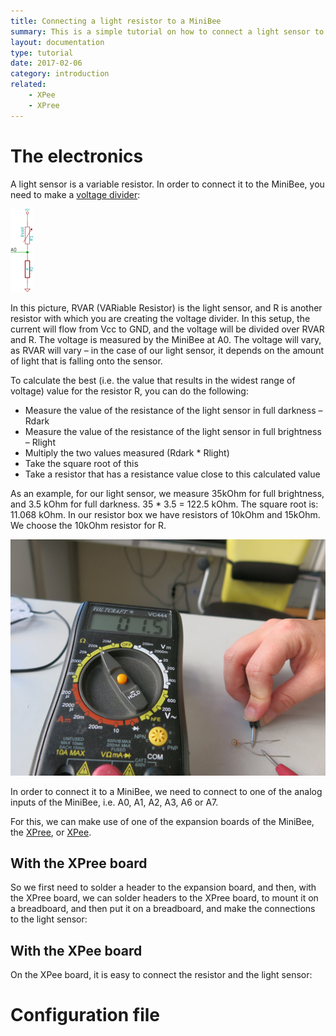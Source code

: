 ```yaml
---
title: Connecting a light resistor to a MiniBee
summary: This is a simple tutorial on how to connect a light sensor to a MiniBee and get the data from it into your software.
layout: documentation
type: tutorial
date: 2017-02-06
category: introduction
related:
    - XPee
    - XPree
---
```



# The electronics

A light sensor is a variable resistor. In order to connect it to the MiniBee, you need to make a [voltage divider](http://en.wikipedia.org/wiki/Voltage_divider):

![](/img/voltagedivider.png)


In this picture, RVAR (VARiable Resistor) is the light sensor, and R is another resistor with which you are creating the voltage divider. In this setup, the current will flow from Vcc to GND, and the voltage will be divided over RVAR and R. The voltage is measured by the MiniBee at A0. The voltage will vary, as RVAR will vary – in the case of our light sensor, it depends on the amount of light that is falling onto the sensor.

To calculate the best (i.e. the value that results in the widest range of voltage) value for the resistor R, you can do the following:

* Measure the value of the resistance of the light sensor in full darkness – Rdark
* Measure the value of the resistance of the light sensor in full brightness – Rlight
* Multiply the two values measured (Rdark * Rlight)
* Take the square root of this
* Take a resistor that has a resistance value close to this calculated value

As an example, for our light sensor, we measure 35kOhm for full brightness, and 3.5 kOhm for full darkness. 35 * 3.5 = 122.5 kOhm. The square root is: 11.068 kOhm. In our resistor box we have resistors of 10kOhm and 15kOhm. We choose the 10kOhm resistor for R.

![](/img/measuring_resistance.jpg)

In order to connect it to a MiniBee, we need to connect to one of the analog inputs of the MiniBee, i.e. A0, A1, A2, A3, A6 or A7.

For this, we can make use of one of the expansion boards of the MiniBee, the [XPree](xpree), or [XPee](xpee).


## With the XPree board

So we first need to solder a header to the expansion board, and then, with the XPree board, we can solder headers to the XPree board, to mount it on a breadboard, and then put it on a breadboard, and make the connections to the light sensor:

## With the XPee board

On the XPee board, it is easy to connect the resistor and the light sensor:


# Configuration file

